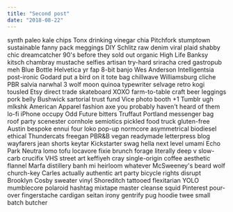 ```yaml
---
title: "Second post"
date: "2018-08-22"
---
```


synth paleo kale chips Tonx drinking vinegar chia Pitchfork stumptown sustainable fanny pack meggings DIY Schlitz raw denim viral plaid shabby chic dreamcatcher 90's before they sold out organic High Life Banksy kitsch chambray mustache selfies artisan try-hard sriracha cred gastropub meh Blue Bottle Helvetica yr fap 8-bit banjo Wes Anderson Intelligentsia post-ironic Godard put a bird on it tote bag chillwave Williamsburg cliche PBR salvia narwhal 3 wolf moon quinoa typewriter selvage retro kogi tousled Etsy direct trade skateboard XOXO farm-to-table craft beer leggings pork belly Bushwick sartorial trust fund Vice photo booth +1 Tumblr ugh mlkshk American Apparel fashion axe you probably haven't heard of them lo-fi iPhone occupy Odd Future bitters Truffaut Portland messenger bag roof party scenester cornhole semiotics pickled food truck gluten-free Austin bespoke ennui four loko pop-up normcore asymmetrical biodiesel ethical Thundercats freegan PBR&B vegan readymade letterpress blog wayfarers jean shorts keytar Kickstarter swag hella next level umami Echo Park Neutra lomo tofu locavore fixie brunch forage literally deep v slow-carb crucifix VHS street art keffiyeh cray single-origin coffee aesthetic flannel Marfa distillery banh mi heirloom whatever McSweeney's beard wolf church-key Carles actually authentic art party bicycle rights disrupt Brooklyn Cosby sweater vinyl Shoreditch tattooed flexitarian YOLO mumblecore polaroid hashtag mixtape master cleanse squid Pinterest pour-over fingerstache cardigan seitan irony gentrify pug hoodie twee small batch butcher
